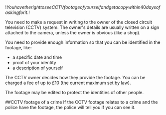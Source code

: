 $!You have the right to see CCTV footage of yourself and get a copy within 40 days of asking for it.$!

You need to make a request in writing to the owner of the closed circuit television (CCTV) system. The owner's details are usually written on a sign attached to the camera, unless the owner is obvious (like a shop).

You need to provide enough information so that you can be identified in the footage, like:

- a specific date and time
- proof of your identity
- a description of yourself

The CCTV owner decides how they provide the footage. You can be charged a fee of up to £10 (the current maximum set by law). 

The footage may be edited to protect the identities of other people.

##CCTV footage of a crime
If the CCTV footage relates to a crime and the police have the footage, the police will tell you if you can see it.


